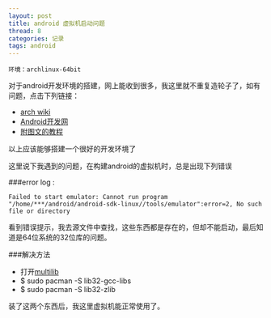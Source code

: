 ```yaml
---
layout: post
title: android 虚拟机启动问题
thread: 8
categories: 记录
tags: android
---
```


    环境：archlinux-64bit 


对于android开发环境的搭建，网上能收到很多，我这里就不重复造轮子了，如有问题，点击下列链接：

 - <a href="https://wiki.archlinux.org/index.php/Android" target="_blank">arch wiki</a>
 - <a href="http://www.jizhuomi.com/android/environment/34.html" target="_blank">Android开发网</a>
 - <a href="http://huangz.iteye.com/blog/1103590" target="_blank">附图文的教程</a>  
 
 以上应该能够搭建一个很好的开发环境了
 
 这里说下我遇到的问题，在构建android的虚拟机时，总是出现下列错误
 

###error log :
 

    Failed to start emulator: Cannot run program "/home/***/android/android-sdk-linux//tools/emulator":error=2, No such file or directory 


  看到错误提示，我去源文件中查找，这些东西都是存在的，但却不能启动，最后知道是64位系统的32位库的问题。
  
###解决方法 
  
   * 打开<a href="https://www.archlinux.org/news/true-multilib-for-arch-linux-x86_64/" target="_blank">multilib</a>
   * $ sudo pacman -S lib32-gcc-libs
   * $ sudo pacman -S lib32-zlib

装了这两个东西后，我这里虚拟机能正常使用了。
